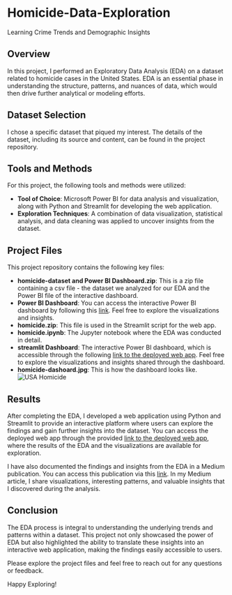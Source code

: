 # Homicide-Data-Exploration
Learning Crime Trends and Demographic Insights




## Overview
In this project, I performed an Exploratory Data Analysis (EDA) on a dataset related to homicide cases in the United States. EDA is an essential phase in understanding the structure, patterns, and nuances of data, which would then drive further analytical or modeling efforts.

## Dataset Selection
I chose a specific dataset that piqued my interest. The details of the dataset, including its source and content, can be found in the project repository.

## Tools and Methods
For this project, the following tools and methods were utilized:

- **Tool of Choice**: Microsoft Power BI for data analysis and visualization, along with Python and Streamlit for developing the web application.
- **Exploration Techniques**: A combination of data visualization, statistical analysis, and data cleaning was applied to uncover insights from the dataset.

## Project Files
This project repository contains the following key files:

- **homicide-dataset and Power BI Dashboard.zip**: This is a zip file containing a csv file - the dataset we analyzed for our EDA and the Power BI file of the interactive dashboard.
- **Power BI Dashboard**: You can access the interactive Power BI dashboard by following this [link](https://app.powerbi.com/links/nQHepu1iwr?ctid=392ba85e-a1c8-4f5c-85ec-251bc6d10f96&pbi_source=linkShare). Feel free to explore the visualizations and insights.
- **homicide.zip**: This file is used in the Streamlit script for the web app.
- **homicide.ipynb**: The Jupyter notebook where the EDA was conducted in detail.
- **streamlit Dashboard**: The interactive Power BI dashboard, which is accessible through the following [link to the deployed web app](https://osinachi-United-States-Homicide-Cases.hf.space/). Feel free to explore the visualizations and insights shared through the dashboard.
- **homicide-dashoard.jpg**: This is how the dashboard looks like.
  ![USA Homicide](https://github.com/OsinachiEzemba/USA-Homicide-Cases/assets/127313959/3bed3425-ae97-4678-a8f2-1dfd9ba2acaf)


## Results
After completing the EDA, I developed a web application using Python and Streamlit to provide an interactive platform where users can explore the findings and gain further insights into the dataset. You can access the deployed web app through the provided [link to the deployed web app](https://osinachi-United-States-Homicide-Cases.hf.space/), where the results of the EDA and the visualizations are available for exploration.

I have also documented the findings and insights from the EDA in a Medium publication. You can access this publication via this [link](https://ezembaosinachi.medium.com/delving-into-homicides-in-the-united-states-a-data-driven-exploration-bb68b277f599). In my Medium article, I share visualizations, interesting patterns, and valuable insights that I discovered during the analysis.

## Conclusion
The EDA process is integral to understanding the underlying trends and patterns within a dataset. This project not only showcased the power of EDA but also highlighted the ability to translate these insights into an interactive web application, making the findings easily accessible to users.

Please explore the project files and feel free to reach out for any questions or feedback.

Happy Exploring!
